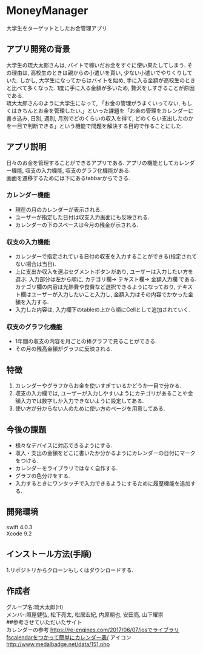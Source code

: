 # MoneyManager

大学生をターゲットとしたお金管理アプリ  

## アプリ開発の背景
 大学生の琉大太郎さんは, バイトで稼いだお金をすぐに使い果たしてしまう. その理由は, 高校生のときは親からの小遣いを貰い, 少ない小遣いでやりくりしていた. しかし, 大学生になってからはバイトを始め, 手に入る金額が高校生のときと比べて多くなった. 1度に手に入る金額が多いため, 贅沢をしすぎることが原因である.  
 琉大太郎さんのように大学生になって, 「お金の管理がうまくいってない, もしくはきちんとお金を管理したい.」といった課題を「お金の管理をカレンダーに書き込み, 日別, 週別, 月別でどのくらいの収入を得て, どのくらい支出したのかを一目で判断できる」という機能で問題を解決する目的で作ることにした.  

## アプリ説明
日々のお金を管理することができるアプリである. アプリの機能としてカレンダー機能, 収支の入力機能, 収支のグラフ化機能がある.  
画面を遷移するためには下にあるtabbarからできる. 

### カレンダー機能
* 現在の月のカレンダーが表示される.  
* ユーザーが指定した日付は収支入力画面にも反映される.  
* カレンダーの下のスペースは今月の残金が示される.   

### 収支の入力機能
* カレンダーで指定されている日付の収支を入力することができる(指定されてない場合は当日).  
* 上に支出か収入を選ぶセグメントボタンがあり, ユーザーは入力したい方を選ぶ. 入力部分は左から順に, カテゴリ欄-> テキスト欄-> 金額入力欄 である. カテゴリ欄の内容は光熱費や食費など選択できるようになっており, テキスト欄はユーザーが入力したいこと入力し, 金額入力はその内容でかかった金額を入力する.  
* 入力した内容は, 入力欄下のtableの上から順にCellとして追加されていく.  

### 収支のグラフ化機能
* 1年間の収支の内容を月ごとの棒グラフで見ることができる.  
* その月の残高金額がグラフに反映される. 

## 特徴
1. カレンダーやグラフからお金を使いすぎているかどうか一目で分かる.  
2. 収支の入力欄では, ユーザーが入力しやすいようにカテゴリがあることや金額入力では数字しか入力できないように設定してある.  
3. 使い方が分からない人のために使い方のページを用意してある.  

## 今後の課題
* 様々なデバイスに対応できるようにする.  
* 収入・支出の金額をどこに書いたか分かるようにカレンダーの日付にマークをつける.  
* カレンダーをライブラリではなく自作する.  
* グラフの色分けをする.  
* 入力するときにワンタッチで入力できるようにするために履歴機能を追加する.  

## 開発環境  
swift 4.0.3  
Xcode 9.2  

## インストール方法(手順)
1.リポジトリからクローンもしくはダウンロードする.  

## 作成者  
グループ名:琉大太郎(H)  
メンバ-:照屋健弘, 松下亮太, 松居宏紀, 内原朝也, 安田亮, 山下耀崇  
##参考させていただいたサイト  
カレンダーの参考 <https://re-engines.com/2017/06/07/iosでライブラリfscalendarをつかって簡単にカレンダー表/>
アイコン　<http://www.medalbadge.net/data/151.php>
